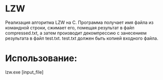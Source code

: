 LZW
===

Реализация алгоритма LZW на C. 
Программа получает имя файла из командной строки, сжимает его, помещая результат в файл compressed.txt, а затем производит декомпрессию с занесением результата в файл test.txt.
test.txt должен быть копией входного файла.

Использование:
==

lzw.exe [input_file]

